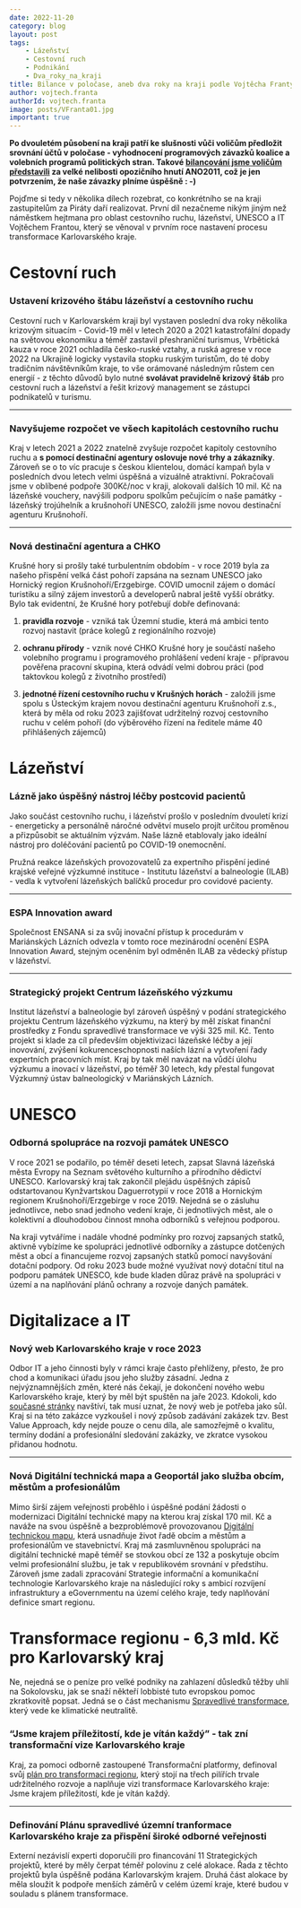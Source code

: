 ```yaml
---
date: 2022-11-20
category: blog
layout: post
tags:
    - Lázeňství
    - Cestovní ruch
    - Podnikání
    - Dva_roky_na_kraji
title: Bilance v poločase, aneb dva roky na kraji podle Vojtěcha Franty
author: vojtech.franta
authorId: vojtech.franta
image: posts/VFranta01.jpg
important: true
---
```

**Po dvouletém působení na kraji patří ke slušnosti vůči voličům předložit srovnání účtů v poločase - vyhodnocení programových závazků koalice a volebních programů politických stran. Takové [bilancování jsme voličům představili](http://www.kr-karlovarsky.cz/krajske_listy/Stranky/221108-Prvni-polocas.aspx) za velké nelibosti opozičního hnutí ANO2011, což je jen potvrzením, že naše závazky plníme úspěšně : -)**

  

Pojďme si tedy v několika dílech rozebrat, co konkrétního se na kraji zastupitelům za Piráty daří realizovat. První díl nezačneme nikým jiným než náměstkem hejtmana pro oblast cestovního ruchu, lázeňství, UNESCO a IT  Vojtěchem Frantou, který se věnoval v prvním roce nastavení procesu transformace Karlovarského kraje.

  

# Cestovní ruch
### Ustavení krizového štábu lázeňství a cestovního ruchu
Cestovní ruch v Karlovarském kraji byl vystaven poslední dva roky několika krizovým situacím - Covid-19 měl v letech 2020 a 2021 katastrofální dopady na světovou ekonomiku a téměř zastavil přeshraniční turismus, Vrbětická kauza v roce 2021 ochladila česko-ruské vztahy, a ruská agrese v roce 2022 na Ukrajině logicky vystavila stopku ruským turistům, do té doby tradičním návštěvníkům kraje, to vše orámované následným růstem cen energií - z těchto důvodů bylo nutné **svolávat pravidelně krizový štáb** pro cestovní ruch a lázeňství a řešit krizový management se zástupci podnikatelů v turismu. 

---
### Navyšujeme rozpočet ve všech kapitolách cestovního ruchu
Kraj v letech 2021 a 2022 znatelně zvyšuje rozpočet kapitoly cestovního ruchu a **s pomocí destinační agentury oslovuje nové trhy a zákazníky**. Zároveň se o to víc pracuje s českou klientelou, domácí kampaň byla v posledních dvou letech velmi úspěšná a vizuálně atraktivní. Pokračovali jsme v oblíbené podpoře 300Kč/noc v kraji, alokovali dalších 10 mil. Kč na lázeňské vouchery, navýšili podporu spolkům pečujícím o naše památky - lázeňský trojúhelník a krušnohoří UNESCO, založili jsme novou destinační agenturu Krušnohoří.

---
### Nová destinační agentura a CHKO
Krušné hory si prošly také turbulentním obdobím - v roce 2019 byla za našeho přispění velká část pohoří zapsána na seznam UNESCO jako Hornický region Krušnohoří/Erzgebirge. COVID umocnil zájem o domácí turistiku a silný zájem investorů a developerů nabral ještě vyšší obrátky. Bylo tak evidentní, že Krušné hory potřebují dobře definovaná:

1) **pravidla rozvoje** - vzniká tak Územní studie, která má ambici tento rozvoj nastavit (práce kolegů z regionálního rozvoje) 

2) **ochranu přírody** - vznik nové CHKO Krušné hory je součástí našeho volebního programu i programového prohlášení vedení kraje - přípravou pověřena pracovní skupina, která odvádí velmi dobrou práci (pod taktovkou kolegů z životního prostředí) 

3) **jednotné řízení cestovního ruchu v Krušných horách** - založili jsme spolu s Ústeckým krajem novou destinační agenturu Krušnohoří z.s., která by měla od roku 2023 zajišťovat udržitelný rozvoj cestovního ruchu v celém pohoří (do výběrového řízení na ředitele máme 40 přihlášených zájemců)

  

# Lázeňství

### Lázně jako úspěšný nástroj léčby postcovid pacientů
Jako součást cestovního ruchu, i lázeňství prošlo v posledním dvouletí krizí - energeticky a personálně náročné odvětví muselo projít určitou proměnou a přizpůsobit se aktuálním výzvám. Naše lázně etablovaly jako ideální nástroj pro doléčování pacientů po COVID-19 onemocnění.

Pružná reakce lázeňských provozovatelů za expertního přispění jediné krajské veřejné výzkumné instituce - Institutu lázeňství a balneologie (ILAB) - vedla k vytvoření lázeňských balíčků procedur pro covidové pacienty. 

---
### ESPA Innovation award
Společnost ENSANA si za svůj inovační přístup k procedurám v Mariánských Lázních odvezla v tomto roce mezinárodní ocenění ESPA Innovation Award, stejným oceněním byl odměněn ILAB za vědecký přístup v lázeňství. 

---
### Strategický projekt Centrum lázeňského výzkumu
Institut lázeňství a balneologie byl zároveň úspěšný v podání strategického projektu Centrum lázeňského výzkumu, na který by měl získat finanční prostředky z Fondu spravedlivé transformace ve výši 325 mil. Kč. Tento projekt si klade za cíl především objektivizaci lázeňské léčby a její inovování, zvýšení kokurenceschopnosti naších lázní a vytvoření řady expertních pracovních míst. Kraj by tak měl navázat na vůdčí úlohu výzkumu a inovací v lázeňství, po téměř 30 letech, kdy přestal fungovat Výzkumný ústav balneologický v Mariánských Lázních.
 
# UNESCO

### Odborná spolupráce na rozvoji památek UNESCO
V roce 2021 se podařilo, po téměř deseti letech, zapsat Slavná lázeňská města Evropy na Seznam světového kulturního a přírodního dědictví UNESCO. Karlovarský kraj tak zakončil plejádu úspěšných zápisů odstartovanou Kynžvartskou Daguerrotypií v roce 2018 a Hornickým regionem Krušnohoří/Erzgebirge v roce 2019. Nejedná se o zásluhu jednotlivce, nebo snad jednoho vedení kraje, či jednotlivých měst, ale o kolektivní a dlouhodobou činnost mnoha odborníků s veřejnou podporou. 

Na kraji vytváříme i nadále vhodné podmínky pro rozvoj zapsaných statků, aktivně vybízíme ke spolupráci jednotlivé odborníky a zástupce dotčených měst a obcí a financujeme rozvoj zapsaných statků pomocí navyšování dotační podpory. Od roku 2023 bude možné využívat nový dotační titul na podporu památek UNESCO, kde bude kladen důraz právě na spolupráci v území a na naplňování plánů ochrany a rozvoje daných památek.  

# Digitalizace a IT

### Nový web Karlovarského kraje v roce 2023
Odbor IT a jeho činnosti byly v rámci kraje často přehlíženy, přesto, že pro chod a komunikaci úřadu jsou jeho služby zásadní. Jedna z nejvýznamnějších změn, které nás čekají, je dokončení nového webu Karlovarského kraje, který by měl být spuštěn na jaře 2023. Kdokoli, kdo [současné stránky](http://www.kr-karlovarsky.cz/) navštíví, tak musí uznat, že nový web je potřeba jako sůl. Kraj si na této zakázce vyzkoušel i nový způsob zadávání zakázek tzv. Best Value Approach, kdy nejde pouze o cenu díla, ale samozřejmě o kvalitu, termíny dodání a profesionální sledování zakázky, ve zkratce vysokou přidanou hodnotu. 

---
### Nová Digitální technická mapa a Geoportál jako služba obcím, městům a profesionálům
Mimo širší zájem veřejnosti proběhlo i úspěšné podání žádosti o modernizaci Digitální technické mapy na kterou kraj získal 170 mil. Kč a naváže na svou úspěšně a bezproblémově provozovanou [Digitální technickou mapu](https://geoportal.kr-karlovarsky.cz/), která usnadňuje život řadě obcím a městům a profesionálům ve stavebnictví. Kraj má zasmluvněnou spolupráci na digitální technické mapě téměř se stovkou obcí ze 132 a poskytuje obcím velmi profesionální službu, je tak v republikovém srovnání v předstihu. Zároveň jsme zadali zpracování Strategie informační a komunikační technologie Karlovarského kraje na následující roky s ambicí rozvíjení infrastruktury a eGovernmentu na území celého kraje, tedy naplňování definice smart regionu.

  

# Transformace regionu - 6,3 mld. Kč pro Karlovarský kraj

Ne, nejedná se o peníze pro velké podniky na zahlazení důsledků těžby uhlí na Sokolovsku, jak se snaží někteří lobbisté tuto evropskou pomoc zkratkovitě popsat. Jedná se o část mechanismu [Spravedlivé transformace](https://ec.europa.eu/info/funding-tenders/find-funding/eu-funding-programmes/just-transition-fund_cs), který vede ke klimatické neutralitě. 

### “Jsme krajem příležitostí, kde je vítán každý” - tak zní transformační vize Karlovarského kraje
Kraj, za pomoci odborně zastoupené Transformační platformy, definoval svůj [plán pro transformaci regionu](https://www.rskkvk.cz/assets/uploads/1631517107-17506202141169665723656229449.pdf), který stojí na třech pilířích trvale udržitelného rozvoje a naplňuje vizi transformace Karlovarského kraje: Jsme krajem příležitostí, kde je vítán každý. 

---
### Definování Plánu spravedlivé územní tranformace Karlovarského kraje za přispění široké odborné veřejnosti
Externí nezávislí experti doporučili pro financování 11 Strategických projektů, které by měly čerpat téměř polovinu z celé alokace. Řada z těchto projektů byla úspěšně podána Karlovarským krajem. Druhá část alokace by měla sloužit k podpoře menších záměrů v celém území kraje, které budou v souladu s plánem transformace.

